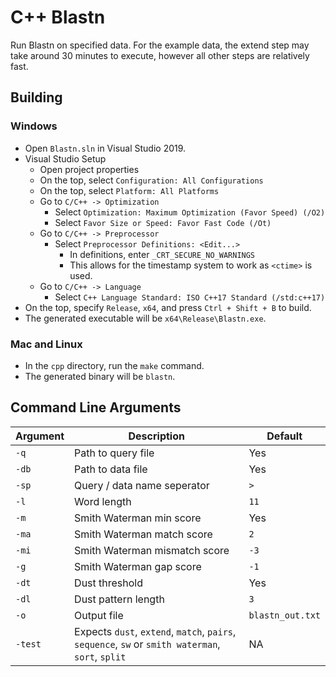 # C++ Blastn
Run Blastn on specified data. For the example data, the extend step may take around 30 minutes to execute, however all other steps are relatively fast.
## Building
### Windows
  * Open `Blastn.sln` in Visual Studio 2019.
  * Visual Studio Setup
    * Open project properties
    * On the top, select `Configuration: All Configurations`
    * On the top, select `Platform: All Platforms`
    * Go to `C/C++ -> Optimization`
      * Select `Optimization: Maximum Optimization (Favor Speed) (/O2)`
      * Select `Favor Size or Speed: Favor Fast Code (/Ot)`
    * Go to `C/C++ -> Preprocessor`
      * Select `Preprocessor Definitions: <Edit...>`
        * In definitions, enter `_CRT_SECURE_NO_WARNINGS`
        * This allows for the timestamp system to work as `<ctime>` is used.
    * Go to `C/C++ -> Language`
      * Select `C++ Language Standard: ISO C++17 Standard (/std:c++17)`
  * On the top, specify `Release`, `x64`, and press `Ctrl + Shift + B` to build.
  * The generated executable will be `x64\Release\Blastn.exe`.
### Mac and Linux
  * In the `cpp` directory, run the `make` command.
  * The generated binary will be `blastn`.

## Command Line Arguments
| Argument | Description                   | Default |
|----------|-------------------------------|---------|
| `-q`     | Path to query file            | Yes
| `-db`    | Path to data file             | Yes
| `-sp`    | Query / data name seperator   | `>`
| `-l`     | Word length                   | `11`
| `-m`     | Smith Waterman min score      | Yes
| `-ma`    | Smith Waterman match score    | `2`
| `-mi`    | Smith Waterman mismatch score | `-3`
| `-g`     | Smith Waterman gap score      | `-1`
| `-dt`    | Dust threshold                | Yes
| `-dl`    | Dust pattern length           | `3`
| `-o`     | Output file                   | `blastn_out.txt`
| `-test`  | Expects `dust`, `extend`, `match`, `pairs`, `sequence`, `sw` or `smith waterman`, `sort`, `split` | NA
